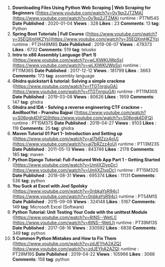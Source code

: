 1. **Downloading Files Using Python Web Scraping | Web Scraping for Beginners** ([https://www.youtube.com/watch?v=0v1kp2JTZMA](https://www.youtube.com/watch?v=0v1kp2JTZMA) runtime : PT7M54S **Date Published** : 2020-01-04 **Views** : 328 **Likes** : 23 **Comments**: 13 **tag**: Python
1. **Spring Boot Tutorials | Full Course** ([https://www.youtube.com/watch?v=35EQXmHKZYs](https://www.youtube.com/watch?v=35EQXmHKZYs) runtime : PT2H48M8S **Date Published** : 2019-06-07 **Views** : 478373 **Likes** : 6732 **Comments**: 519 **tag**: telusko
1. **Intro to x86 Assembly Language (Part 1)** ([https://www.youtube.com/watch?v=wLXIWKUWpSs](https://www.youtube.com/watch?v=wLXIWKUWpSs) runtime : PT11M36S **Date Published** : 2017-12-12 **Views** : 181799 **Likes** : 3663 **Comments**: 173 **tag**: assembly language
1. **Ghidra quickstart & tutorial: Solving a simple crackme** ([https://www.youtube.com/watch?v=fTGTnrgjuGA](https://www.youtube.com/watch?v=fTGTnrgjuGA) runtime : PT11M30S **Date Published** : 2019-03-08 **Views** : 80626 **Likes** : 1959 **Comments**: 147 **tag**: ghidra
1. **Ghidra and IDA - Solving a reverse engineering CTF crackme - AmIRootYet - Pranshu Bajpai** ([https://www.youtube.com/watch?v=S06pgk4DjFQ](https://www.youtube.com/watch?v=S06pgk4DjFQ) runtime : PT15M37S **Date Published** : 2019-04-27 **Views** : 9103 **Likes** : 118 **Comments**: 25 **tag**: ghidra
1. **Maven Tutorial 01 Part 1- Introduction and Setting up** ([https://www.youtube.com/watch?v=al7bRZzz4oU](https://www.youtube.com/watch?v=al7bRZzz4oU) runtime : PT13M23S **Date Published** : 2011-05-13 **Views** : 843746 **Likes** : 2178 **Comments**: 185 **tag**: maven
1. **Python Django Tutorial: Full-Featured Web App Part 1 - Getting Started** ([https://www.youtube.com/watch?v=UmljXZIypDc](https://www.youtube.com/watch?v=UmljXZIypDc) runtime : PT15M32S **Date Published** : 2018-08-31 **Views** : 695374 **Likes** : 11131 **Comments**: 536 **tag**: python
1. **You Suck at Excel with Joel Spolsky** ([https://www.youtube.com/watch?v=0nbkaYsR94c](https://www.youtube.com/watch?v=0nbkaYsR94c) runtime : PT54M1S **Date Published** : 2015-09-08 **Views** : 324148 **Likes** : 5167 **Comments**: 149 **tag**: Microsoft Excel (Software)
1. **Python Tutorial: Unit Testing Your Code with the unittest Module** ([https://www.youtube.com/watch?v=6tNS--WetLI](https://www.youtube.com/watch?v=6tNS--WetLI) runtime : PT39M13S **Date Published** : 2017-08-16 **Views** : 330592 **Likes** : 6838 **Comments**: 349 **tag**: python
1. **5 Common Python Mistakes and How to Fix Them** ([https://www.youtube.com/watch?v=zdJEYhA2AZQ](https://www.youtube.com/watch?v=zdJEYhA2AZQ) runtime : PT29M19S **Date Published** : 2019-04-22 **Views** : 105966 **Likes** : 3066 **Comments**: 158 **tag**: python
